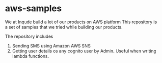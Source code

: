 # aws-samples
We at Inqude build a lot of our products on AWS platform
This repository is a set of samples that we tried while building our products.

The repository includes
1. Sending SMS using Amazon AWS SNS
2. Getting user details os any cognito user by Admin. Useful when writing lambda functions.
